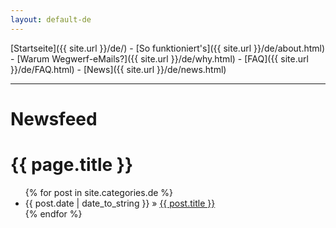 ```yaml
---
layout: default-de
---
```

[Startseite]({{ site.url }}/de/) - [So funktioniert's]({{ site.url }}/de/about.html) - [Warum Wegwerf-eMails?]({{ site.url }}/de/why.html) - [FAQ]({{ site.url }}/de/FAQ.html) - [News]({{ site.url }}/de/news.html) 

---

# Newsfeed 

<h1>{{ page.title }}</h1> <ul class="posts"> {% for post in site.categories.de %} <li><span>{{ post.date | date_to_string }}</span> » <a href="{{ post.url }}" title="{{ post.title }}">{{ post.title }}</a></li> {% endfor %} </ul>
